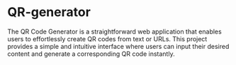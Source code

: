 # QR-generator
The QR Code Generator is a straightforward web application that enables users to effortlessly create QR codes from text or URLs. This project provides a simple and intuitive interface where users can input their desired content and generate a corresponding QR code instantly.
